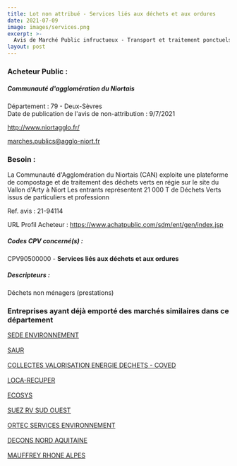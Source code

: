 ```yaml
---
title: Lot non attribué - Services liés aux déchets et aux ordures
date: 2021-07-09
image: images/services.png
excerpt: >-
  Avis de Marché Public infructueux - Transport et traitement ponctuels de produits issus du traitement des déchets verts
layout: post
---
```


### Acheteur Public :
##### Communauté d'agglomération du Niortais
Département : 79 - Deux-Sèvres<br/>
Date de publication de l'avis de non-attribution : 9/7/2021


http://www.niortagglo.fr/

marches.publics@agglo-niort.fr


### Besoin :

La Communauté d'Agglomération du Niortais (CAN) exploite une plateforme de compostage et de traitement des déchets verts en régie sur le site du Vallon d'Arty à Niort Les entrants représentent 21 000 T de Déchets Verts issus de particuliers et professionn

Ref. avis : 21-94114

URL Profil Acheteur : https://www.achatpublic.com/sdm/ent/gen/index.jsp

##### Codes CPV concerné(s) :
CPV90500000 - **Services liés aux déchets et aux ordures** <br/>

##### Descripteurs :
Déchets non ménagers (prestations) <br/>

### Entreprises ayant déjà emporté des marchés similaires dans ce département
<a href="/entreprise-545/siren-315732842">SEDE ENVIRONNEMENT</a><br/><br/>
<a href="/entreprise-548/siren-339379984">SAUR</a><br/><br/>
<a href="/entreprise-549/siren-343403531">COLLECTES VALORISATION ENERGIE DECHETS - COVED</a><br/><br/>
<a href="/entreprise-552/siren-382292837">LOCA-RECUPER</a><br/><br/>
<a href="/entreprise-554/siren-392657656">ECOSYS</a><br/><br/>
<a href="/entreprise-573/siren-701980203">SUEZ RV SUD OUEST</a><br/><br/>
<a href="/entreprise-575/siren-790208920">ORTEC SERVICES ENVIRONNEMENT</a><br/><br/>
<a href="/entreprise-580/siren-832222517">DECONS NORD AQUITAINE</a><br/><br/>
<a href="/entreprise-582/siren-957502412">MAUFFREY RHONE ALPES</a><br/><br/>
